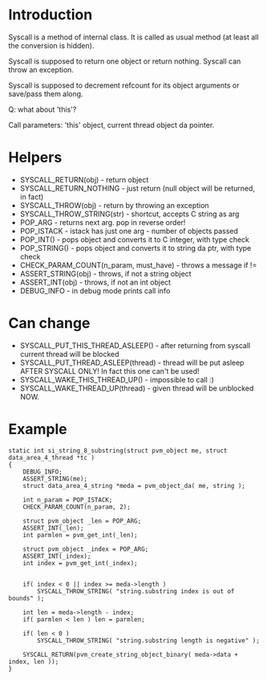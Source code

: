# Introduction #

Syscall is a method of internal class. It is called as usual method (at least all the conversion is hidden).

Syscall is supposed to return one object or return nothing. Syscall can throw an exception.

Syscall is supposed to decrement refcount for its object arguments or save/pass them along.

Q: what about 'this'?

Call parameters: 'this' object, current thread object da pointer.

# Helpers #

  * SYSCALL\_RETURN(obj) - return object
  * SYSCALL\_RETURN\_NOTHING - just return (null object will be returned, in fact)
  * SYSCALL\_THROW(obj) - return by throwing an exception
  * SYSCALL\_THROW\_STRING(str) - shortcut, accepts C string as arg
  * POP\_ARG - returns next arg. pop in reverse order!
  * POP\_ISTACK - istack has just one arg - number of objects passed
  * POP\_INT() - pops object and converts it to C integer, with type check
  * POP\_STRING() - pops object and converts it to string da ptr, with type check
  * CHECK\_PARAM\_COUNT(n\_param, must\_have) - throws a message if !=
  * ASSERT\_STRING(obj) - throws, if not a string object
  * ASSERT\_INT(obj) - throws, if not an int object
  * DEBUG\_INFO - in debug mode prints call info

# Can change #

  * SYSCALL\_PUT\_THIS\_THREAD\_ASLEEP() - after returning from syscall current thread will be blocked
  * SYSCALL\_PUT\_THREAD\_ASLEEP(thread) - thread will be put asleep AFTER SYSCALL ONLY! In fact this one can't be used!
  * SYSCALL\_WAKE\_THIS\_THREAD\_UP() - impossible to call :)
  * SYSCALL\_WAKE\_THREAD\_UP(thread) - given thread will be unblocked NOW.

# Example #

```
static int si_string_8_substring(struct pvm_object me, struct data_area_4_thread *tc )
{
    DEBUG_INFO;
    ASSERT_STRING(me);
    struct data_area_4_string *meda = pvm_object_da( me, string );

    int n_param = POP_ISTACK;
    CHECK_PARAM_COUNT(n_param, 2);

    struct pvm_object _len = POP_ARG;
    ASSERT_INT(_len);
    int parmlen = pvm_get_int(_len);

    struct pvm_object _index = POP_ARG;
    ASSERT_INT(_index);
    int index = pvm_get_int(_index);


    if( index < 0 || index >= meda->length )
        SYSCALL_THROW_STRING( "string.substring index is out of bounds" );

    int len = meda->length - index;
    if( parmlen < len ) len = parmlen;

    if( len < 0 )
        SYSCALL_THROW_STRING( "string.substring length is negative" );

    SYSCALL_RETURN(pvm_create_string_object_binary( meda->data + index, len ));
}

```